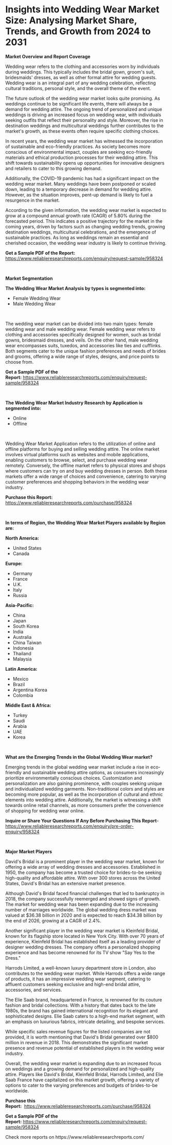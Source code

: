 <p><h1>Insights into Wedding Wear Market Size: Analysing Market Share, Trends, and Growth from 2024 to 2031</h1></p><p><strong>Market Overview and Report Coverage</strong></p>
<p><p>Wedding wear refers to the clothing and accessories worn by individuals during weddings. This typically includes the bridal gown, groom's suit, bridesmaids' dresses, as well as other formal attire for wedding guests. Wedding wear is an integral part of any wedding celebration, reflecting cultural traditions, personal style, and the overall theme of the event.</p><p>The future outlook of the wedding wear market looks quite promising. As weddings continue to be significant life events, there will always be a demand for wedding attire. The ongoing trend of personalized and unique weddings is driving an increased focus on wedding wear, with individuals seeking outfits that reflect their personality and style. Moreover, the rise in destination weddings and multicultural weddings further contributes to the market's growth, as these events often require specific clothing choices.</p><p>In recent years, the wedding wear market has witnessed the incorporation of sustainable and eco-friendly practices. As society becomes more conscious of environmental impact, couples are seeking eco-friendly materials and ethical production processes for their wedding attire. This shift towards sustainability opens up opportunities for innovative designers and retailers to cater to this growing demand.</p><p>Additionally, the COVID-19 pandemic has had a significant impact on the wedding wear market. Many weddings have been postponed or scaled down, leading to a temporary decrease in demand for wedding attire. However, as the situation improves, pent-up demand is likely to fuel a resurgence in the market.</p><p>According to the given information, the wedding wear market is expected to grow at a compound annual growth rate (CAGR) of 5.80% during the forecasted period. This indicates a positive trajectory for the market in the coming years, driven by factors such as changing wedding trends, growing destination weddings, multicultural celebrations, and the emergence of sustainable practices. As long as weddings remain an essential and cherished occasion, the wedding wear industry is likely to continue thriving.</p></p>
<p><strong>Get a Sample PDF of the Report:</strong> <a href="https://www.reliableresearchreports.com/enquiry/request-sample/958324">https://www.reliableresearchreports.com/enquiry/request-sample/958324</a></p>
<p>&nbsp;</p>
<p><strong>Market Segmentation</strong></p>
<p><strong>The Wedding Wear Market Analysis by types is segmented into:</strong></p>
<p><ul><li>Female Wedding Wear</li><li>Male Wedding Wear</li></ul></p>
<p>&nbsp;</p>
<p><p>The wedding wear market can be divided into two main types: female wedding wear and male wedding wear. Female wedding wear refers to clothing and accessories specifically designed for women, such as bridal gowns, bridesmaid dresses, and veils. On the other hand, male wedding wear encompasses suits, tuxedos, and accessories like ties and cufflinks. Both segments cater to the unique fashion preferences and needs of brides and grooms, offering a wide range of styles, designs, and price points to choose from.</p></p>
<p><strong>Get a Sample PDF of the Report:</strong>&nbsp;<a href="https://www.reliableresearchreports.com/enquiry/request-sample/958324">https://www.reliableresearchreports.com/enquiry/request-sample/958324</a></p>
<p>&nbsp;</p>
<p><strong>The Wedding Wear Market Industry Research by Application is segmented into:</strong></p>
<p><ul><li>Online</li><li>Offline</li></ul></p>
<p>&nbsp;</p>
<p><p>Wedding Wear Market Application refers to the utilization of online and offline platforms for buying and selling wedding attire. The online market involves virtual platforms such as websites and mobile applications, enabling customers to browse, select, and purchase wedding wear remotely. Conversely, the offline market refers to physical stores and shops where customers can try on and buy wedding dresses in person. Both these markets offer a wide range of choices and convenience, catering to varying customer preferences and shopping behaviors in the wedding wear industry.</p></p>
<p><strong>Purchase this Report:</strong>&nbsp; <a href="https://www.reliableresearchreports.com/purchase/958324">https://www.reliableresearchreports.com/purchase/958324</a></p>
<p>&nbsp;</p>
<p><strong>In terms of Region, the Wedding Wear Market Players available by Region are:</strong></p>
<p>
    <p> <strong> North America: </strong>
        <ul>
            <li>United States</li>
            <li>Canada</li>
        </ul>
        </p> 
    <p> <strong> Europe: </strong>
        <ul>
            <li>Germany</li>
            <li>France</li>
            <li>U.K.</li>
            <li>Italy</li>
            <li>Russia</li>
        </ul>
        </p> 
    <p> <strong> Asia-Pacific: </strong>
        <ul>
            <li>China</li>
            <li>Japan</li>
            <li>South Korea</li>
            <li>India</li>
            <li>Australia</li>
            <li>China Taiwan</li>
            <li>Indonesia</li>
            <li>Thailand</li>
            <li>Malaysia</li>
        </ul>
        </p> 
    <p> <strong> Latin America: </strong>
        <ul>
            <li>Mexico</li>
            <li>Brazil</li>
            <li>Argentina Korea</li>
            <li>Colombia</li>
        </ul>
        </p> 
    <p> <strong> Middle East & Africa: </strong>
        <ul>
            <li>Turkey</li>
            <li>Saudi</li>
            <li>Arabia</li>
            <li>UAE</li>
            <li>Korea</li>
        </ul>
    </p>
    </p>
<p>&nbsp;</p>
<p><strong>What are the Emerging Trends in the Global Wedding Wear market?</strong></p>
<p><p>Emerging trends in the global wedding wear market include a rise in eco-friendly and sustainable wedding attire options, as consumers increasingly prioritize environmentally conscious choices. Customization and personalization are also gaining prominence, with couples seeking unique and individualized wedding garments. Non-traditional colors and styles are becoming more popular, as well as the incorporation of cultural and ethnic elements into wedding attire. Additionally, the market is witnessing a shift towards online retail channels, as more consumers prefer the convenience of shopping for wedding wear online.</p></p>
<p><strong>Inquire or Share Your Questions If Any Before Purchasing This Report</strong>- <a href="https://www.reliableresearchreports.com/enquiry/pre-order-enquiry/958324">https://www.reliableresearchreports.com/enquiry/pre-order-enquiry/958324</a></p>
<p>&nbsp;</p>
<p><strong>Major Market Players</strong></p>
<p><p>David's Bridal is a prominent player in the wedding wear market, known for offering a wide array of wedding dresses and accessories. Established in 1950, the company has become a trusted choice for brides-to-be seeking high-quality and affordable attire. With over 300 stores across the United States, David's Bridal has an extensive market presence.</p><p>Although David's Bridal faced financial challenges that led to bankruptcy in 2018, the company successfully reemerged and showed signs of growth. The market for wedding wear has been expanding due to the increasing number of marriages worldwide. The global wedding dress market was valued at $36.38 billion in 2020 and is expected to reach $34.38 billion by the end of 2026, growing at a CAGR of 2.4%.</p><p>Another significant player in the wedding wear market is Kleinfeld Bridal, known for its flagship store located in New York City. With over 70 years of experience, Kleinfeld Bridal has established itself as a leading provider of designer wedding dresses. The company offers a personalized shopping experience and has become renowned for its TV show "Say Yes to the Dress."</p><p>Harrods Limited, a well-known luxury department store in London, also contributes to the wedding wear market. While Harrods offers a wide range of products, it has an impressive wedding wear segment, catering to affluent customers seeking exclusive and high-end bridal attire, accessories, and services.</p><p>The Elie Saab brand, headquartered in France, is renowned for its couture fashion and bridal collections. With a history that dates back to the late 1980s, the brand has gained international recognition for its elegant and sophisticated designs. Elie Saab caters to a high-end market segment, with an emphasis on luxurious fabrics, intricate detailing, and bespoke services.</p><p>While specific sales revenue figures for the listed companies are not provided, it is worth mentioning that David's Bridal generated over $800 million in revenue in 2018. This demonstrates the significant market presence and revenue potential of established players in the wedding wear industry.</p><p>Overall, the wedding wear market is expanding due to an increased focus on weddings and a growing demand for personalized and high-quality attire. Players like David's Bridal, Kleinfeld Bridal, Harrods Limited, and Elie Saab France have capitalized on this market growth, offering a variety of options to cater to the varying preferences and budgets of brides-to-be worldwide.</p></p>
<p><strong>Purchase this Report:</strong>&nbsp;&nbsp;<a href="https://www.reliableresearchreports.com/purchase/958324">https://www.reliableresearchreports.com/purchase/958324</a></p>
<p></p>
<p><strong>Get a Sample PDF of the Report:</strong>&nbsp;<a href="https://www.reliableresearchreports.com/enquiry/request-sample/958324">https://www.reliableresearchreports.com/enquiry/request-sample/958324</a></p>
<p>Check more reports on https://www.reliableresearchreports.com/</p>